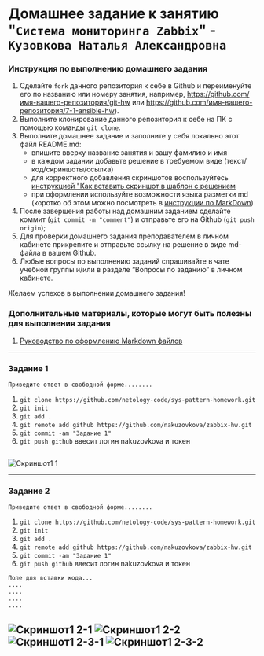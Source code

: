 # Домашнее задание к занятию "`Система мониторинга Zabbix`" - `Кузовкова Наталья Александровна`


### Инструкция по выполнению домашнего задания

   1. Сделайте `fork` данного репозитория к себе в Github и переименуйте его по названию или номеру занятия, например, https://github.com/имя-вашего-репозитория/git-hw или  https://github.com/имя-вашего-репозитория/7-1-ansible-hw).
   2. Выполните клонирование данного репозитория к себе на ПК с помощью команды `git clone`.
   3. Выполните домашнее задание и заполните у себя локально этот файл README.md:
      - впишите вверху название занятия и вашу фамилию и имя
      - в каждом задании добавьте решение в требуемом виде (текст/код/скриншоты/ссылка)
      - для корректного добавления скриншотов воспользуйтесь [инструкцией "Как вставить скриншот в шаблон с решением](https://github.com/netology-code/sys-pattern-homework/blob/main/screen-instruction.md)
      - при оформлении используйте возможности языка разметки md (коротко об этом можно посмотреть в [инструкции  по MarkDown](https://github.com/netology-code/sys-pattern-homework/blob/main/md-instruction.md))
   4. После завершения работы над домашним заданием сделайте коммит (`git commit -m "comment"`) и отправьте его на Github (`git push origin`);
   5. Для проверки домашнего задания преподавателем в личном кабинете прикрепите и отправьте ссылку на решение в виде md-файла в вашем Github.
   6. Любые вопросы по выполнению заданий спрашивайте в чате учебной группы и/или в разделе “Вопросы по заданию” в личном кабинете.
   
Желаем успехов в выполнении домашнего задания!
   
### Дополнительные материалы, которые могут быть полезны для выполнения задания

1. [Руководство по оформлению Markdown файлов](https://gist.github.com/Jekins/2bf2d0638163f1294637#Code)

---

### Задание 1

`Приведите ответ в свободной форме........`

1. `git clone https://github.com/netology-code/sys-pattern-homework.git`
2. `git init`
3. `git add .`
4. `git remote add github https://github.com/nakuzovkova/zabbix-hw.git`
5. `git commit -am "Задание 1"`
6. `git push github` ввесит логин nakuzovkova и токен

```

```

![Скриншот1 1](https://github.com/nakuzovkova/zabbix_hw/blob/master/img/1.png)


---

### Задание 2

`Приведите ответ в свободной форме........`

1. `git clone https://github.com/netology-code/sys-pattern-homework.git`
2. `git init`
3. `git add .`
4. `git remote add github https://github.com/nakuzovkova/zabbix-hw.git`
5. `git commit -am "Задание 1"`
6. `git push github` ввесит логин nakuzovkova и токен

```
Поле для вставки кода...
....
....
....
....
```

![Скриншот1 2-1](https://github.com/nakuzovkova/zabbix_hw/blob/master/img/2-1.png)
![Скриншот1 2-2](https://github.com/nakuzovkova/zabbix_hw/blob/master/img/2-2.png)
![Скриншот1 2-3-1](https://github.com/nakuzovkova/zabbix_hw/blob/master/img/2-3_1.png)
![Скриншот1 2-3-2](https://github.com/nakuzovkova/zabbix_hw/blob/master/img/2-3_2.png)
---

